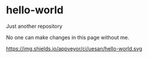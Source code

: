 # hello-world
Just another repository

No one can make changes in this page without me.

https://img.shields.io/appveyor/ci/uesan/hello-world.svg
